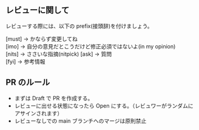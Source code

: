 <!-- I want to review in Japanese. -->

## レビューに関して

レビューする際には、以下の prefix(接頭辞)を付けましょう。

<!-- for GitHub Copilot review rule -->

[must] → かならず変更してね  
[imo] → 自分の意見だとこうだけど修正必須ではないよ(in my opinion)  
[nits] → ささいな指摘(nitpick)
[ask] → 質問  
[fyi] → 参考情報

<!-- for GitHub Copilot review rule-->

## PR のルール

- まずは Draft で PR を作成する。
- レビューに出せる状態になったら Open にする。（レビュワーがランダムにアサインされます）
- レビューなしでの main ブランチへのマージは原則禁止
